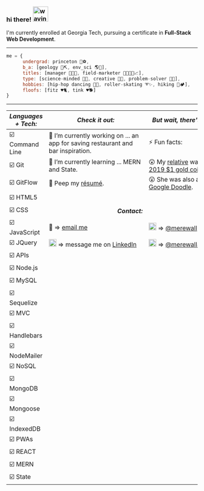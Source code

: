 ### hi there! <img src="https://editablegifs.com/gifs/gifs/raising-hand-emoji/thumbnail.gif" alt="waving smiley" width="40px" height="40px">  
  
I'm currently enrolled at <span style="">Georgia Tech</span>, pursuing a certificate in **Full-Stack Web Development**.
  
----------------------------------------
````JavaScript
me = {  
      undergrad: princeton 🐯⚽,  
      b_a: [geology 🗻⛏️, env_sci 🌎🌱],  
      titles: [manager 👩‍💼💼, field-marketer 👨‍👩‍👧‍👦📈],  
      type: [science-minded 🔬🤓, creative 🎨📐, problem-solver 🧩🧐],  
      hobbies: [hip-hop dancing 🎵💃, roller-skating ➰✨, hiking 🥾🏕️],  
      floofs: [fitz ♥️🐈, tink ♥️🐕]  
}
````
--------------------
_Languages + Tech:_ | _Check it out:_ | _But wait, there's more..._ |
--------------------|-----------------|-----------------------------|
☑️ Command Line | 🔭 I’m currently working on ... an app for saving restaurant and bar inspiration. | ⚡ Fun facts: 
☑️ Git | 🤯 I’m currently learning ... MERN and State. | 😲 My [relative](https://www.nasa.gov/image-feature/mary-ross-a-hidden-figure) was on the [2019 $1 gold coin](https://www.usmint.gov/coins/coin-medal-programs/native-american-dollar-coins/2019-american-indians-in-space).
☑️ GitFlow | 👀 Peep my [résumé](https://merewall.github.io/Web-Dev-Resume/). | 😲 She was also a [2018 Google Doodle](https://www.google.com/doodles/mary-g-ross-110th-birthday).
☑️ HTML5 |
☑️ CSS | &nbsp;&nbsp;&nbsp;&nbsp;&nbsp;&nbsp;&nbsp;&nbsp;&nbsp;&nbsp;&nbsp;&nbsp;&nbsp;&nbsp;&nbsp;&nbsp;&nbsp;&nbsp;&nbsp;&nbsp;&nbsp;&nbsp;&nbsp;&nbsp;&nbsp;&nbsp;&nbsp;&nbsp;&nbsp;&nbsp;&nbsp;&nbsp;&nbsp;&nbsp;&nbsp;&nbsp;&nbsp;&nbsp;&nbsp;&nbsp;&nbsp;&nbsp;_**Contact:**_ | &nbsp;&nbsp;&nbsp;&nbsp;&nbsp;&nbsp;&nbsp;&nbsp;&nbsp;&nbsp;&nbsp;&nbsp;&nbsp;&nbsp;&nbsp;&nbsp;&nbsp;&nbsp;&nbsp;&nbsp;&nbsp;&nbsp;&nbsp;&nbsp;&nbsp;&nbsp;&nbsp;&nbsp;&nbsp;&nbsp;&nbsp;&nbsp;&nbsp;&nbsp;&nbsp;_**Social:**_ 
☑️ JavaScript | 📧 => [email me](mlwall@alumni.princeton.edu) | <img src="https://www.edigitalagency.com.au/wp-content/uploads/instagram-logo-svg-vector-for-print.svg" alt="Instagram logo" width="20px" height="20px"> => [@merewall](https://www.instagram.com/merewall/) 
☑️ JQuery | <img src="https://www.edigitalagency.com.au/wp-content/uploads/Linkedin-logo-icon-png.png" alt="LinkedIn logo" width="20px" height="20px">  => message me on [LinkedIn](https://www.linkedin.com/in/meredithwall/) | <img src="https://www.redditinc.com/assets/images/site/reddit-logo.png" alt="reddit logo" width="20px" height="20px"> => [@merewall85](https://www.reddit.com/user/merewall85) 
☑️ APIs | 
☑️ Node.js |
☑️ MySQL |
☑️ Sequelize |
☑️ MVC |
☑️ Handlebars |
☑️ NodeMailer |
☑️ NoSQL |
☑️ MongoDB |
☑️ Mongoose |
☑️ IndexedDB |
☑️ PWAs |
☑️ REACT |
☑️ MERN |
☑️ State |

